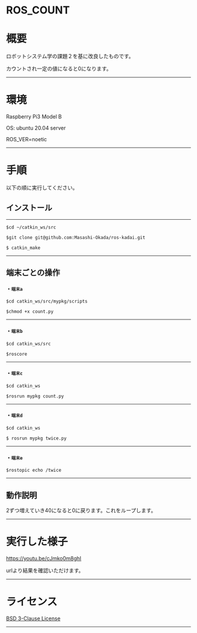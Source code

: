 # ROS_COUNT

# 概要

ロボットシステム学の課題２を基に改良したものです。

カウントされ一定の値になると0になります。
***

# 環境

Raspberry Pi3 Model B

OS: ubuntu 20.04 server

ROS_VER=noetic
***
# 手順
以下の順に実行してください。

 ## インストール
---

```
$cd ~/catkin_ws/src

$git clone git@github.com:Masashi-Okada/ros-kadai.git

$ catkin_make
```
***




## 端末ごとの操作

#### ・`端末a`


```
$cd catkin_ws/src/mypkg/scripts

$chmod +x count.py 
```
***

#### ・`端末b`

```
$cd catkin_ws/src

$roscore
```
***

#### ・`端末c`
```
$cd catkin_ws

$rosrun mypkg count.py
```
***

#### ・`端末d`
```
$cd catkin_ws

$ rosrun mypkg twice.py
```
***

#### ・`端末e`
```
$rostopic echo /twice
```
***

## 動作説明

2ずつ増えていき40になると0に戻ります。これをループします。
***

# 実行した様子

https://youtu.be/cJmko0m8ghI

urlより結果を確認いただけます。
***
# ライセンス

[BSD 3-Clause License](https://github.com/Masashi-Okada/ros-kadai/blob/master/LICENSE)
***

